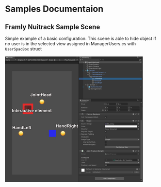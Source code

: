 # **Samples Documentaion**

## **Framly Nuitrack Sample Scene**
Simple example of a basic configuration. This scene is able to hide object if no user is in the selected view assigned in ManagerUsers.cs with `UserSpacBox` struct<br/>
<br/>
<img src="03_Samples/03_Samples_Scene.png"
     alt="Markdown Monster icon"
     style="width:90%" />